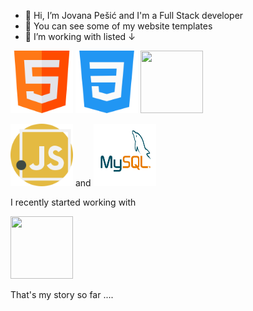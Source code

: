 - 👋 Hi, I’m Jovana Pešić and I'm a Full Stack developer
- 👀 You can see some of my website templates 
- 🌱 I’m working with listed ↓ 


<!---
joannaaldebaran/joannaaldebaran is a ✨ special ✨ repository because its `README.md` (this file) appears on your GitHub profile.
You can click the Preview link to take a look at your changes.
--->

<img src="html.png" width= "100" height="100">  <img src="css-3.png" width= "100" height="100"> <img src="php-programmig-language.png" width= "100" height="100">

<img src="javascript.png" width= "100" height="100">  and <img src="mysql.png" width= "100" height="100">


I recently started working with 

<img src="psysics.png" width= "100" height="100">

That's my story so far .... 
